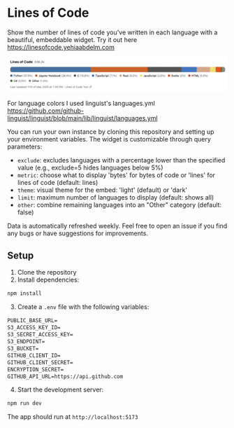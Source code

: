 # Lines of Code

Show the number of lines of code you've written in each language with a beautiful, embeddable widget. Try it out here https://linesofcode.yehiaabdelm.com

![Lines of Code Widget](./example.png)

For language colors I used linguist's languages.yml https://github.com/github-linguist/linguist/blob/main/lib/linguist/languages.yml

You can run your own instance by cloning this repository and setting up your environment variables. The widget is customizable through query parameters:

- `exclude`: excludes languages with a percentage lower than the specified value (e.g., exclude=5 hides languages below 5%)
- `metric`: choose what to display 'bytes' for bytes of code or 'lines' for lines of code (default: lines)
- `theme`: visual theme for the embed: 'light' (default) or 'dark'
- `limit`: maximum number of languages to display (default: shows all)
- `other`: combine remaining languages into an "Other" category (default: false)

Data is automatically refreshed weekly. Feel free to open an issue if you find any bugs or have suggestions for improvements.

## Setup

1. Clone the repository
2. Install dependencies:

```bash
npm install
```

3. Create a `.env` file with the following variables:

```env
PUBLIC_BASE_URL=
S3_ACCESS_KEY_ID=
S3_SECRET_ACCESS_KEY=
S3_ENDPOINT=
S3_BUCKET=
GITHUB_CLIENT_ID=
GITHUB_CLIENT_SECRET=
ENCRYPTION_SECRET=
GITHUB_API_URL=https://api.github.com
```

4. Start the development server:

```bash
npm run dev
```

The app should run at `http://localhost:5173`

